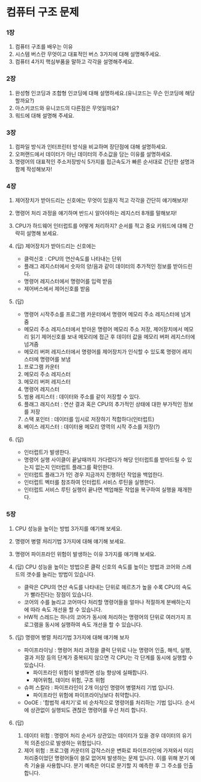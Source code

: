 # 컴퓨터 구조 문제

### 1장
1. 컴퓨터 구조를 배우는 이유 
2. 시스템 버스란 무엇이고 대표적인 버스 3가지에 대해 설명해주세요.
3. 컴퓨터 4가지 핵심부품을 말하고 각각을 설명해주세요.

### 2장
1. 완성형 인코딩과 조합형 인코딩에 대해 설명하세요.(유니코드는 무슨 인코딩에 해당할까요?)
2. 아스키코드와 유니코드의 다른점은 무엇일까요?
3. 워드에 대해 설명해 주세요.

### 3장
1. 컴파일 방식과 인터프린터 방식을 비교하며 장단점에 대해 설명하세요.
2. 오퍼랜드에서 데이터가 아닌 데이터의 주소값을 담는 이유를 설명하세요.
3. 명령어의 대표적인 주소저장방식 5가지를 접근속도가 빠른 순서대로 간단한 설명과 함께 작성해보자!

### 4장
1. 제어장치가 받아드리는 신호에는 무엇이 있을지 적고 각각을 간단히 얘기해보자!
2. 명령어 처리 과정을 얘기하며 반드시 알아야하는 레지스터 8개를 말해보자!
3. CPU가 하드웨어 인터럽트를 어떻게 처리하지? 순서를 적고 중요 키워드에 대해 간략히 설명해 보세요.

1. (답) 제어장치가 받아드리는 신호에는 
    - 클럭신호 : CPU의 연산속도를 나타내는 단위
    - 플래그 레지스터에서 숫자의 양/음과 같이 데이터의 추가적인 정보를 받아드린다.
    - 명령어 레지스터에서 명령어를 입력 받음
    - 제어버스에서 제어신호를 받음

2. (답) 
    - 명령어 시작주소를 프로그램 카운터에서 명령어 메모리 주소 레지스터에 넘겨줌
    - 메모리 주소 레지스터에서 받아온 명령어 메모리 주소 저장, 제어장치에서 메모리 읽기 제어신호를 보내 메모리에 접근 후 데이터 값을 메모리 버퍼 레지스터에 넘겨줌
    - 메모리 버퍼 레지스터에서 명령어를 제어장치가 인식할 수 있도록 명령어 레지스터에 명령어를 보냄
    1. 프로그램 카운터 
    2. 메모리 주소 레지스터
    3. 메모리 버퍼 레지스터
    4. 명령어 레지스터
    5. 범용 레지스터 : 데이터와 주소를 같이 저장할 수 있다.
    6. 플래그 래지스터 : 연산 결과 혹은 CPU의 추가적인 상태에 대한 부가적인 정보를 저장
    7. 스택 포인터 : 데이터를 임시로 저장하기 적합하다(인터럽트)
    8. 베이스 레지스터 : 데이터용 메모리 영역의 시작 주소를 저장(?)

3. (답)
    - 인터럽트가 발생한다.
    - 명령어 실행 사이클이 끝날때까지 가다렸다가 해당 인터럽트를 받아드릴 수 있는지 없는지 인터럽트 플래그를 확인한다.
    - 인터럽트 플래그가 1인 경우 지금까지 진행하던 작업을 백업한다.
    - 인터럽트 벡터를 참조하여 인터럽트 서비스 루틴을 실행한다.
    - 인터럽트 서비스 루틴 실행이 끝나면 백업해둔 작업을 복구하여 실행을 재개한다.




### 5장
1. CPU 성능을 높이는 방법 3가지를 얘기해 보세요.
2. 명령어 병렬 처리기법 3가지에 대해 얘기해 보세요.
3. 명령어 파이프라인 위험이 발생하는 이유 3가지를 얘기해 보세요.

1. (답) CPU 성능을 높이는 방법으론 클락 신호의 속도를 높이는 방법과 코어와 스레드의 갯수를 늘리는 방법이 있습니다. 
    - 클락은 CPU의 연산 속도를 나타내는 단위로 헤르츠가 높을 수록 CPU의 속도가 빨라진다는 장점이 있습니다.
    - 코어의 수를 늘리고 코어마다 처리할 명령어들을 얼마나 적절하게 분배하는지에 따라 속도 개선을 할 수 있습니다.  
    - HW적 스레드는 하나의 코어가 동시에 처리하는 명령어의 단위로 여러가지 프로그램을 동시에 실행하여 속도 개선을 할 수 있습니다.

2. (답) 명령어 병렬 처리기법 3가지에 대해 얘기해 보자
    - 파이프라이닝 : 명령어 처리 과정을 클럭 단위로 나눈 명령어 인출, 해석, 실행, 결과 저장 등의 단계가 중복되지 않으면 각 CPU는 각 단계를 동시에 실행할 수 있습니다.
        - 파이프라인 위험이 발생하면 성능 향상에 실패합니다.
        - 제어위험, 데이터 위험, 구조 위험
    - 슈퍼 스칼라 : 파이프라인이 2개 이상인 명령어 병렬처리 기법 입니다.
        - 파이프라인 위험에 파이프라이닝보다 취약합니다.
    - OoOE : '합법적 새치기'로 비 순차적으로 명령어를 처리하는 기법 입니다. 순서에 상관없이 실행되도 괜찮은 명령어를 우선 처리 합니다.

3. (답)
    1. 데이터 위험 : 명령어 처리 순서가 상관있는 데이터가 있을 경우 데이터의 유기적 의존성으로 발생하는 위험입니다.
    2. 제어 위험 : 프로그램 카운터의 갑작스러운 변화로 파이프라인에 가져와서 미리 처리중이었던 명령어들이 쓸모 없어져 발생하는 문제 입니다. 이를 위해 분기 예측 기술을 사용합니다. 분기 예측은 어디로 분기할 지 예측한 후 그 주소를 인출합니다.